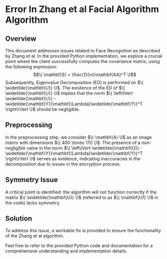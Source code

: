 # Error In Zhang et al Facial Algorithm Algorithm

## Overview

This document addresses issues related to Face Recognition as described by Zhang et al. In the provided Python implementation, we explore a crucial point where the client successfully computes the covariance matrix, using the following expression: $$\( \mathbf{S} = \frac{1}{m}\mathbf{AA}^T \)$$ Subsequently, Eigenvalue Decomposition (ED) is performed on $\( \widetilde{\mathbf{U}} \)$. The existence of the ED of $\( \widetilde{\mathbf{U}} \)$ implies that the norm $\( \left\lVert \widetilde{\mathbf{U}} - \widetilde{\mathbf{Y}}\mathbf{\Lambda}\widetilde{\mathbf{Y}}^T \right\rVert \)$ should be negligible.

## Preprocessing

In the preprocessing step, we consider $\( \mathbf{A} \)$ as an image matrix with dimensions $\( 400 \times 170 \)$. The presence of a non-negligible value in the norm $\( \left\lVert \widetilde{\mathbf{U}} - \widetilde{\mathbf{Y}}\mathbf{\Lambda}\widetilde{\mathbf{Y}}^T \right\rVert \)$ serves as evidence, indicating inaccuracies in the decomposition due to issues in the encryption process.

## Symmetry Issue

A critical point is identified: the algorithm will not function correctly if the matrix $\( \widetilde{\mathbf{U}} \)$ (referred to as $\( \mathbf{U1} \)$ in the code) lacks symmetry.

## Solution

To address this issue, a workable fix is provided to ensure the functionality of the Zhang et al algorithm.

Feel free to refer to the provided Python code and documentation for a comprehensive understanding and implementation details.
